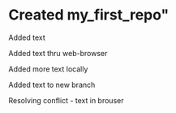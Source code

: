 # Created my_first_repo"

Added text 

Added text thru web-browser

Added more text locally

Added text to new branch <newbranch>

Resolving conflict - text in brouser
